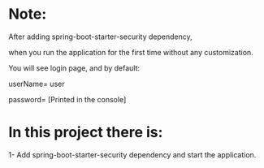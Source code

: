 # Note:
   
   After adding spring-boot-starter-security dependency,
   
   when you run the application for the first time without any customization.
   
   You will see login page, and by default:
   
   userName= user
   
   password= [Printed in the console]

# In this project there is:

   1- Add spring-boot-starter-security dependency and start the application.